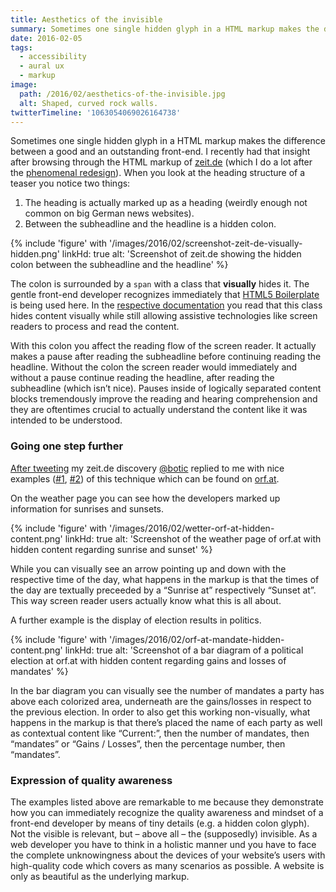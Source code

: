 ```yaml
---
title: Aesthetics of the invisible
summary: Sometimes one single hidden glyph in a HTML markup makes the difference between a good and an outstanding front-end.
date: 2016-02-05
tags:
  - accessibility
  - aural ux
  - markup
image:
  path: /2016/02/aesthetics-of-the-invisible.jpg
  alt: Shaped, curved rock walls.
twitterTimeline: '1063054069026164738'
---
```

Sometimes one single hidden glyph in a HTML markup makes the difference between a good and an outstanding front-end. I recently had that insight after browsing through the HTML markup of [zeit.de](https://www.zeit.de/) (which I do a lot after the [phenomenal redesign](https://www.edenspiekermann.com/projects/zeit-online/)). When you look at the heading structure of a teaser you notice two things:

1. The heading is actually marked up as a heading (weirdly enough not common on big German news websites).
2. Between the subheadline and the headline is a hidden colon.

{% include 'figure' with '/images/2016/02/screenshot-zeit-de-visually-hidden.png'
  linkHd: true
  alt: 'Screenshot of zeit.de showing the hidden colon between the subheadline and the headline'
%}

The colon is surrounded by a `span` with a class that **visually** hides it. The gentle front-end developer recognizes immediately that [HTML5 Boilerplate](https://html5boilerplate.com/) is being used here. In the [respective documentation](https://github.com/h5bp/html5-boilerplate/blob/5.3.0/dist/doc/css.md#visuallyhidden) you read that this class hides content visually while still allowing assistive technologies like screen readers to process and read the content.

With this colon you affect the reading flow of the screen reader. It actually makes a pause after reading the subheadline before continuing reading the headline. Without the colon the screen reader would immediately and without a pause continue reading the headline, after reading the subheadline (which isn’t nice). Pauses inside of logically separated content blocks tremendously improve the reading and hearing comprehension and they are oftentimes crucial to actually understand the content like it was intended to be understood.

### Going one step further

[After tweeting](https://twitter.com/isellsoap/status/695240293403250689) my zeit.de discovery [@botic](https://twitter.com/botic) replied to me with nice examples ([#1](https://twitter.com/botic/status/695241565590142976), [#2](https://twitter.com/botic/status/695242557224308737)) of this technique which can be found on [orf.at](http://orf.at/).

On the weather page you can see how the developers marked up information for sunrises and sunsets.

{% include 'figure' with '/images/2016/02/wetter-orf-at-hidden-content.png'
  linkHd: true
  alt: 'Screenshot of the weather page of orf.at with hidden content regarding sunrise and sunset'
%}

While you can visually see an arrow pointing up and down with the respective time of the day, what happens in the markup is that the times of the day are textually preceeded by a “Sunrise at” respectively “Sunset at”. This way screen reader users actually know what this is all about.

A further example is the display of election results in politics.

{% include 'figure' with '/images/2016/02/orf-at-mandate-hidden-content.png'
  linkHd: true
  alt: 'Screenshot of a bar diagram of a political election at orf.at with hidden content regarding gains and losses of mandates'
%}

In the bar diagram you can visually see the number of mandates a party has above each colorized area, underneath are the gains/losses in respect to the previous election. In order to also get this working non-visually, what happens in the markup is that there’s placed the name of each party as well as contextual content like “Current:”, then the number of mandates, then “mandates” or “Gains / Losses”, then the percentage number, then “mandates”.

### Expression of quality awareness

The examples listed above are remarkable to me because they demonstrate how you can immediately recognize the quality awareness and mindset of a front-end developer by means of tiny details (e.g. a hidden colon glyph). Not the visible is relevant, but – above all – the (supposedly) invisible. As a web developer you have to think in a holistic manner und you have to face the complete unknowingness about the devices of your website’s users with high-quality code which covers as many scenarios as possible. A website is only as beautiful as the underlying markup.
